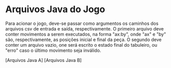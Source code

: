 # Arquivos Java do Jogo

Para acionar o jogo, deve-se passar como argumentos os caminhos dos arquivos csv de entrada e saída, respectivamente. O primeiro arquivo deve conter movimentos
a serem executados, na forma "ax:by", onde "ax" e "by" são, respectivamente, as posições inicial e final da peça. O segundo deve conter um arquivo vazio, 
one será escrito o estado final do tabuleiro, ou "erro" caso o último movimento seja inválido.

[Arquivos Java A]
[Arquivos Java B]

